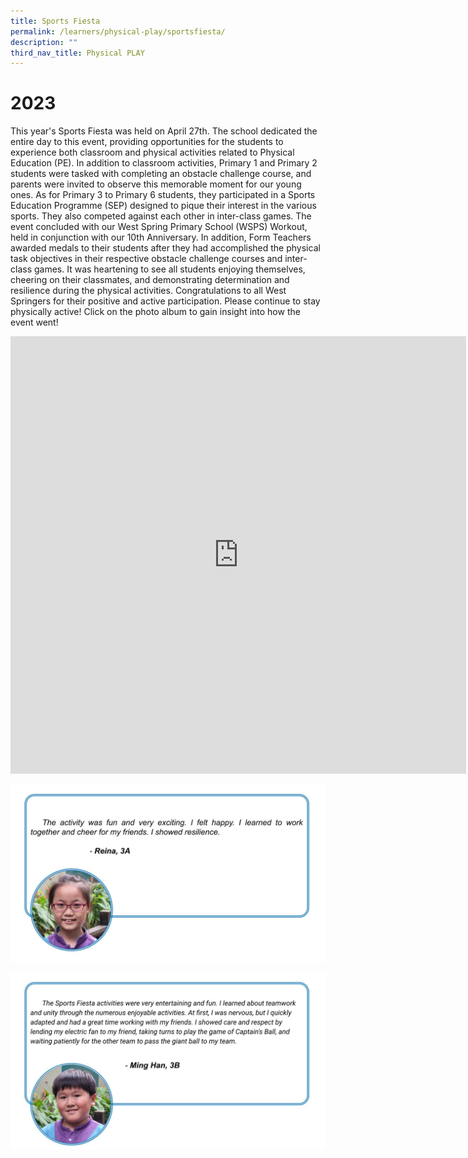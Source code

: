 ```yaml
---
title: Sports Fiesta
permalink: /learners/physical-play/sportsfiesta/
description: ""
third_nav_title: Physical PLAY
---
```

# 2023

This year's Sports Fiesta was held on April 27th. The school dedicated the entire day to this event, providing opportunities for the students to experience both classroom and physical activities related to Physical Education (PE). In addition to classroom activities, Primary 1 and Primary 2 students were tasked with completing an obstacle challenge course, and parents were invited to observe this memorable moment for our young ones. As for Primary 3 to Primary 6 students, they participated in a Sports Education Programme (SEP) designed to pique their interest in the various sports. They also competed against each other in inter-class games.
The event concluded with our West Spring Primary School (WSPS) Workout, held in conjunction with our 10th Anniversary. In addition, Form Teachers awarded medals to their students after they had accomplished the physical task objectives in their respective obstacle challenge courses and inter-class games. It was heartening to see all students enjoying themselves, cheering on their classmates, and demonstrating determination and resilience during the physical activities.
Congratulations to all West Springers for their positive and active participation. Please continue to stay physically active! Click on the photo album to gain insight into how the event went!

<iframe src="https://docs.google.com/presentation/d/e/2PACX-1vRUydKXNbaSuam4cmpQp5JKQIzNoRmSr73b1l_FtBj9h6kzn--c0-jL3J4aYeh4MPMZ__JehET7vMP4/embed?start=false&amp;loop=false&amp;delayms=3000" frameborder="0" width="729" height="700" allowfullscreen="true"></iframe>

![](/images/Sports%20Fiesta/students'%20reflections%20sports%20fiesta%202023%202.jpg)

![](/images/Sports%20Fiesta/students'%20reflections_sports%20fiesta%202023%201.jpg)
